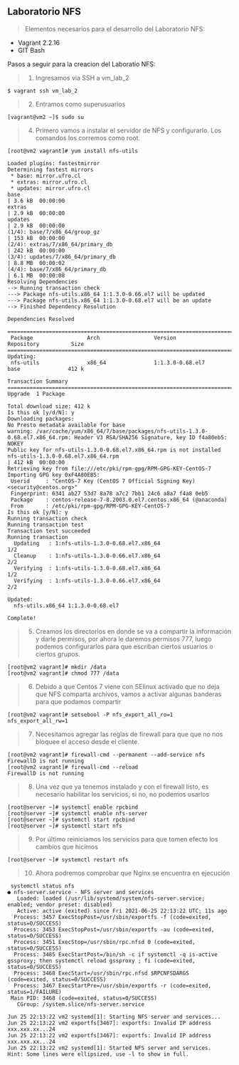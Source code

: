 ## Laboratorio NFS

>Elementos necesarios para el desarrollo del Laboratorio NFS:

- Vagrant 2.2.16
- GIT Bash

Pasos a seguir para la creacion del Laboratio NFS:

>1. Ingresamos via SSH a  vm_lab_2 
`````
$ vagrant ssh vm_lab_2

`````
>2. Entramos como superusuarios
`````
[vagrant@vm2 ~]$ sudo su

`````
>4. Primero vamos a instalar el servidor de NFS y configurarlo. Los comandos los corremos como root.
`````
[root@vm2 vagrant]# yum install nfs-utils

Loaded plugins: fastestmirror
Determining fastest mirrors
 * base: mirror.ufro.cl
 * extras: mirror.ufro.cl
 * updates: mirror.ufro.cl
base                                                                            | 3.6 kB  00:00:00
extras                                                                          | 2.9 kB  00:00:00
updates                                                                         | 2.9 kB  00:00:00
(1/4): base/7/x86_64/group_gz                                                   | 153 kB  00:00:00
(2/4): extras/7/x86_64/primary_db                                               | 242 kB  00:00:00
(3/4): updates/7/x86_64/primary_db                                              | 8.8 MB  00:00:02
(4/4): base/7/x86_64/primary_db                                                 | 6.1 MB  00:00:08
Resolving Dependencies
--> Running transaction check
---> Package nfs-utils.x86_64 1:1.3.0-0.66.el7 will be updated
---> Package nfs-utils.x86_64 1:1.3.0-0.68.el7 will be an update
--> Finished Dependency Resolution

Dependencies Resolved

=======================================================================================================
 Package                 Arch                 Version                         Repository          Size
=======================================================================================================
Updating:
 nfs-utils               x86_64               1:1.3.0-0.68.el7                base               412 k

Transaction Summary
=======================================================================================================
Upgrade  1 Package

Total download size: 412 k
Is this ok [y/d/N]: y
Downloading packages:
No Presto metadata available for base
warning: /var/cache/yum/x86_64/7/base/packages/nfs-utils-1.3.0-0.68.el7.x86_64.rpm: Header V3 RSA/SHA256 Signature, key ID f4a80eb5: NOKEY
Public key for nfs-utils-1.3.0-0.68.el7.x86_64.rpm is not installed
nfs-utils-1.3.0-0.68.el7.x86_64.rpm                                             | 412 kB  00:00:00
Retrieving key from file:///etc/pki/rpm-gpg/RPM-GPG-KEY-CentOS-7
Importing GPG key 0xF4A80EB5:
 Userid     : "CentOS-7 Key (CentOS 7 Official Signing Key) <security@centos.org>"
 Fingerprint: 6341 ab27 53d7 8a78 a7c2 7bb1 24c6 a8a7 f4a8 0eb5
 Package    : centos-release-7-8.2003.0.el7.centos.x86_64 (@anaconda)
 From       : /etc/pki/rpm-gpg/RPM-GPG-KEY-CentOS-7
Is this ok [y/N]: y
Running transaction check
Running transaction test
Transaction test succeeded
Running transaction
  Updating   : 1:nfs-utils-1.3.0-0.68.el7.x86_64                                                   1/2
  Cleanup    : 1:nfs-utils-1.3.0-0.66.el7.x86_64                                                   2/2
  Verifying  : 1:nfs-utils-1.3.0-0.68.el7.x86_64                                                   1/2
  Verifying  : 1:nfs-utils-1.3.0-0.66.el7.x86_64                                                   2/2

Updated:
  nfs-utils.x86_64 1:1.3.0-0.68.el7

Complete!

`````
>5. Creamos los directorios en donde se va a compartir la información y darle permisos, por ahora le daremos permisos 777, luego podemos configurarlos para que escriban ciertos usuarios o ciertos grupos.
`````
[root@vm2 vagrant]# mkdir /data 
[root@vm2 vagrant]# chmod 777 /data

`````
>6. Debido a que Centos 7 viene con SElinux activado que no deja que NFS comparta archivos, vamos a activar algunas banderas para que podamos compartir
`````
[root@vm2 vagrant]# setsebool -P nfs_export_all_ro=1 nfs_export_all_rw=1

`````
>7. Necesitamos agregar las reglas de firewall para que que no nos bloquee el acceso desde el cliente.
`````
[root@vm2 vagrant]# firewall-cmd --permanent --add-service nfs
FirewallD is not running
[root@vm2 vagrant]# firewall-cmd --reload
FirewallD is not running

`````
>8. Una vez que ya tenemos instalado y con el firewall listo, es necesario habilitar los servicios, si no, no podemos usarlos
`````
[root@server ~]# systemctl enable rpcbind 
[root@server ~]# systemctl enable nfs-server 
[root@server ~]# systemctl start rpcbind 
[root@server ~]# systemctl start nfs 

`````
>9. Por último reiniciamos los servicios para que tomen efecto los cambios que hicimos
`````
[root@server ~]# systemctl restart nfs 

`````
>10. Ahora podremos comprobar que Nginx se encuentra en ejecución
`````
 systemctl status nfs
● nfs-server.service - NFS server and services
   Loaded: loaded (/usr/lib/systemd/system/nfs-server.service; enabled; vendor preset: disabled)
   Active: active (exited) since Fri 2021-06-25 22:13:22 UTC; 11s ago
  Process: 3457 ExecStopPost=/usr/sbin/exportfs -f (code=exited, status=0/SUCCESS)
  Process: 3453 ExecStopPost=/usr/sbin/exportfs -au (code=exited, status=0/SUCCESS)
  Process: 3451 ExecStop=/usr/sbin/rpc.nfsd 0 (code=exited, status=0/SUCCESS)
  Process: 3485 ExecStartPost=/bin/sh -c if systemctl -q is-active gssproxy; then systemctl reload gssproxy ; fi (code=exited, status=0/SUCCESS)
  Process: 3468 ExecStart=/usr/sbin/rpc.nfsd $RPCNFSDARGS (code=exited, status=0/SUCCESS)
  Process: 3467 ExecStartPre=/usr/sbin/exportfs -r (code=exited, status=1/FAILURE)
 Main PID: 3468 (code=exited, status=0/SUCCESS)
   CGroup: /system.slice/nfs-server.service

Jun 25 22:13:22 vm2 systemd[1]: Starting NFS server and services...
Jun 25 22:13:22 vm2 exportfs[3467]: exportfs: Invalid IP address xxx.xxx.xx...24
Jun 25 22:13:22 vm2 exportfs[3467]: exportfs: Invalid IP address xxx.xxx.xx...24
Jun 25 22:13:22 vm2 systemd[1]: Started NFS server and services.
Hint: Some lines were ellipsized, use -l to show in full.

`````



